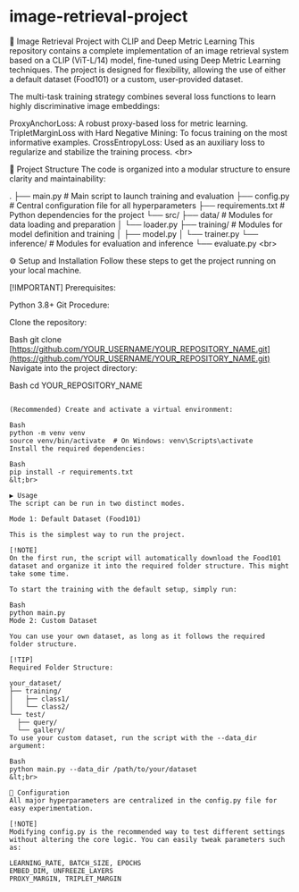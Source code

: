 # image-retrieval-project
🚀 Image Retrieval Project with CLIP and Deep Metric Learning
This repository contains a complete implementation of an image retrieval system based on a CLIP (ViT-L/14) model, fine-tuned using Deep Metric Learning techniques. The project is designed for flexibility, allowing the use of either a default dataset (Food101) or a custom, user-provided dataset.

The multi-task training strategy combines several loss functions to learn highly discriminative image embeddings:

ProxyAnchorLoss: A robust proxy-based loss for metric learning.
TripletMarginLoss with Hard Negative Mining: To focus training on the most informative examples.
CrossEntropyLoss: Used as an auxiliary loss to regularize and stabilize the training process.
&lt;br>

📂 Project Structure
The code is organized into a modular structure to ensure clarity and maintainability:

.
├── main.py             # Main script to launch training and evaluation
├── config.py           # Central configuration file for all hyperparameters
├── requirements.txt    # Python dependencies for the project
└── src/
    ├── data/           # Modules for data loading and preparation
    │   └── loader.py
    ├── training/       # Modules for model definition and training
    │   ├── model.py
    │   └── trainer.py
    └── inference/      # Modules for evaluation and inference
        └── evaluate.py
&lt;br>

⚙️ Setup and Installation
Follow these steps to get the project running on your local machine.

[!IMPORTANT]
Prerequisites:

Python 3.8+
Git
Procedure:

Clone the repository:

Bash
git clone [https://github.com/YOUR_USERNAME/YOUR_REPOSITORY_NAME.git](https://github.com/YOUR_USERNAME/YOUR_REPOSITORY_NAME.git)
 Navigate into the project directory:

Bash
cd YOUR_REPOSITORY_NAME
  ```

 (Recommended) Create and activate a virtual environment:

Bash
python -m venv venv
source venv/bin/activate  # On Windows: venv\Scripts\activate
 Install the required dependencies:

Bash
pip install -r requirements.txt
 &lt;br>

▶️ Usage
The script can be run in two distinct modes.

Mode 1: Default Dataset (Food101)

This is the simplest way to run the project.

[!NOTE]
On the first run, the script will automatically download the Food101 dataset and organize it into the required folder structure. This might take some time.

To start the training with the default setup, simply run:

Bash
python main.py
Mode 2: Custom Dataset

You can use your own dataset, as long as it follows the required folder structure.

[!TIP]
Required Folder Structure:

your_dataset/
├── training/
│   ├── class1/
│   └── class2/
└── test/
    ├── query/
    └── gallery/
 To use your custom dataset, run the script with the --data_dir argument:

Bash
python main.py --data_dir /path/to/your/dataset
&lt;br>

🔧 Configuration
All major hyperparameters are centralized in the config.py file for easy experimentation.

[!NOTE]
Modifying config.py is the recommended way to test different settings without altering the core logic. You can easily tweak parameters such as:

LEARNING_RATE, BATCH_SIZE, EPOCHS
EMBED_DIM, UNFREEZE_LAYERS
PROXY_MARGIN, TRIPLET_MARGIN

